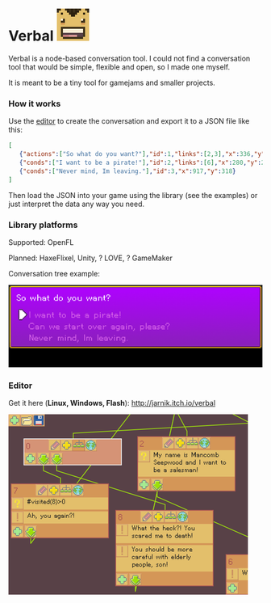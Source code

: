 # Verbal ![](exampleData/verbal_64.png)
Verbal is a node-based conversation tool. I could not find a conversation tool that would be simple, flexible and open, so I made one myself. 

It is meant to be a tiny tool for gamejams and smaller projects.

### How it works ###

Use the [editor](http://jarnik.itch.io/verbal) to create the conversation and export it to a JSON file like this:
```json
[
   {"actions":["So what do you want?"],"id":1,"links":[2,3],"x":336,"y":6},
   {"conds":["I want to be a pirate!"],"id":2,"links":[6],"x":280,"y":284},
   {"conds":["Never mind, Im leaving."],"id":3,"x":917,"y":318}
]
```
Then load the JSON into your game using the library (see the examples) or just interpret the data any way you need.

### Library platforms ###

Supported: OpenFL

Planned: HaxeFlixel, Unity, ? LOVE, ? GameMaker

Conversation tree example:

![Tree Conversation Example](exampleData/screenshot_treeExample.png)

### Editor ###

Get it here (**Linux, Windows, Flash**): http://jarnik.itch.io/verbal

![Verbal editor](exampleData/screenshot_verbalEdit.png)
